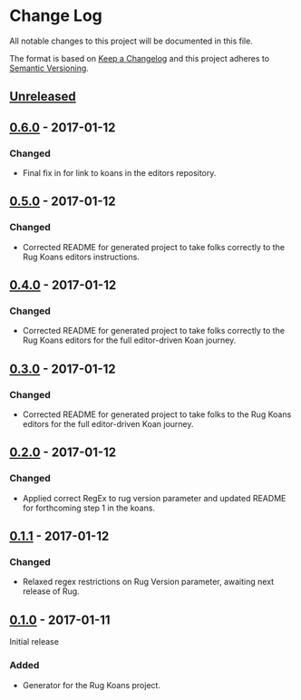 # Change Log

All notable changes to this project will be documented in this file.

The format is based on [Keep a Changelog](http://keepachangelog.com/)
and this project adheres to [Semantic Versioning](http://semver.org/).

## [Unreleased]

[Unreleased]: https://github.com/atomist-rugs/rug-koans-project/compare/0.6.0...HEAD

## [0.6.0] - 2017-01-12

[0.6.0]: https://github.com/atomist-rugs/spring-boot-rest-service/compare/0.5.0...0.6.0

### Changed

-   Final fix in for link to koans in the editors repository.

## [0.5.0] - 2017-01-12

[0.5.0]: https://github.com/atomist-rugs/spring-boot-rest-service/compare/0.4.0...0.5.0

### Changed

-   Corrected README for generated project to take folks correctly to the Rug Koans editors instructions.

## [0.4.0] - 2017-01-12

[0.4.0]: https://github.com/atomist-rugs/spring-boot-rest-service/compare/0.3.0...0.4.0

### Changed

-   Corrected README for generated project to take folks correctly to the Rug Koans editors for the full editor-driven Koan journey.

## [0.3.0] - 2017-01-12

[0.3.0]: https://github.com/atomist-rugs/spring-boot-rest-service/compare/0.2.0...0.3.0

### Changed

-   Corrected README for generated project to take folks to the Rug Koans editors for the full editor-driven Koan journey.

## [0.2.0] - 2017-01-12

[0.2.0]: https://github.com/atomist-rugs/rug-koans-project/compare/0.1.1...0.2.0

### Changed

-   Applied correct RegEx to rug version parameter and updated README for forthcoming step 1 in the koans.

## [0.1.1] - 2017-01-12

[0.1.1]: https://github.com/atomist-rugs/rug-koans-project/compare/0.1.0...0.1.1

### Changed

-   Relaxed regex restrictions on Rug Version parameter, awaiting next release of Rug.

## [0.1.0] - 2017-01-11

Initial release

[0.1.0]: https://github.com/atomist-rugs/rug-koans-project/compare/de8f522...0.1.0

### Added

-   Generator for the Rug Koans project.
